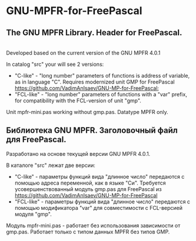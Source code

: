 # GNU-MPFR-for-FreePascal
## The GNU MPFR Library. Header for FreePascal.
<br>Developed based on the current version of the GNU MPFR 4.0.1

In catalog "src" your will see 2 versions:
- "C-like" - "long number" parameters of functions is address of variable, as in language "C". Requires modernized unit GMP for FreePascal 
https://github.com/VadimAnIsaev/GNU-MP-for-FreePascal;
- "FCL-like" - "long number" parameters of functions with a "var" prefix, for compatibility with the FCL-version of unit "gmp".

Unit mpfr-mini.pas working without gmp.pas. Datatype MPFR only.

## Библиотека GNU MPFR. Заголовочный файл для FreePascal.
Разработано на основе текущей версии GNU MPFR 4.0.1.

В каталоге "src" лежат две версии: 
- "C-like" - параметры функций вида "длинное число" передаются с помощью адреса переменной, как в языке "Си". Требуется усовершенствованный модуль gmp.pas для FreePascal из https://github.com/VadimAnIsaev/GNU-MP-for-FreePascal
- "FCL-like" - параметры функций вида "длинное число" передаются с помощью модификатора "var" для совместимости с FCL-версией модуля "gmp".

Модуль mpfr-mini.pas - работает без использования зависимости от gmp.pas. Работает только с типом данных MPFR без типов GMP.

